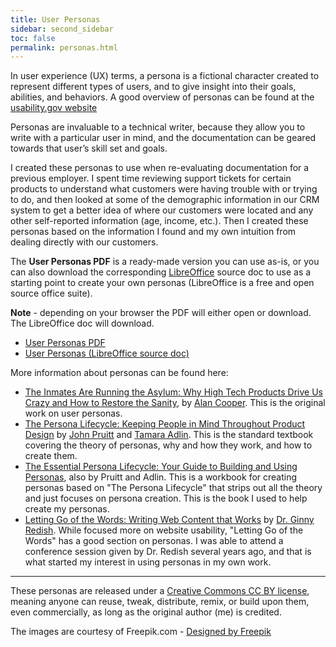 ```yaml
---
title: User Personas
sidebar: second_sidebar
toc: false
permalink: personas.html
---
```


In user experience (UX) terms, a persona is a fictional character created to represent different types of users, and to give insight into their goals, abilities, and behaviors. A good overview of personas can be found at the [usability.gov website](https://www.usability.gov/how-to-and-tools/methods/personas.html "usability.gov Personas")

Personas are invaluable to a technical writer, because they allow you to write with a particular user in mind, and the documentation can be geared towards that user’s skill set and goals. 

I created these personas to use when re-evaluating documentation for a previous employer. I spent time reviewing support tickets for certain products to understand what customers were having trouble with or trying to do, and then looked at some of the demographic information in our CRM system to get a better idea of where our customers were located and any other self-reported information (age, income, etc.). Then I created these personas based on the information I found and my own intuition from dealing directly with our customers. 

The **User Personas PDF** is a ready-made version you can use as-is, or you can also download the corresponding [LibreOffice](https://www.libreoffice.org/ "LibreOffice") source doc to use as a starting point to create your own personas (LibreOffice is a free and open source office suite). 

**Note** - depending on your browser the PDF will either open or download. The LibreOffice doc will download. 

* [User Personas PDF](/pages/docs/portfolio/personas/UserPersonas.pdf "User Personas - PDF") 
* [User Personas (LibreOffice source doc)](/pages/docs/portfolio/personas/UserPersonas.odt "User Personas - LibreOffice doc")

More information about personas can be found here: 

* [The Inmates Are Running the Asylum: Why High Tech Products Drive Us Crazy and How to Restore the Sanity](http://dl.acm.org/citation.cfm?id=553473 "The Inmates Are Running the Asylum"), by [Alan Cooper](http://dl.acm.org/author_page.cfm?id=81100287646& "Alan Cooper"). This is the original work on user personas. 
* [The Persona Lifecycle: Keeping People in Mind Throughout Product Design](http://dl.acm.org/citation.cfm?id=1076976 "The Persona Lifecycle") by [John Pruitt](http://dl.acm.org/author_page.cfm?id=81100291916&coll=DL&dl=ACM&trk=0&cfid=677162671&cftoken=20171751 "John Pruitt") and [Tamara Adlin](http://dl.acm.org/author_page.cfm?id=81100329618&coll=DL&dl=ACM&trk=0&cfid=677162671&cftoken=20171751 "Tamara Adlin"). This is the standard textbook covering the theory of personas, why and how they work, and how to create them. 
* [The Essential Persona Lifecycle: Your Guide to Building and Using Personas](http://dl.acm.org/citation.cfm?id=1859509 "The Essential Persona Lifecycle"), also by Pruitt and Adlin. This is a workbook for creating personas based on "The Persona Lifecycle" that strips out all the theory and just focuses on persona creation. This is the book I used to help create my personas. 
* [Letting Go of the Words: Writing Web Content that Works](http://redish.net/books/item/5-letting-go-of-the-words-writing-web-content-that-works "Letting Go of the Words") by [Dr. Ginny Redish](http://redish.net/about-ginny "Ginny Redish"). While focused more on website usability, "Letting Go of the Words" has a good section on personas. I was able to attend a conference session given by Dr. Redish several years ago, and that is what started my interest in using personas in my own work. 

---

These personas are released under a [Creative Commons CC BY license](https://creativecommons.org/licenses/by/4.0/ "CC BY"), meaning anyone can reuse, tweak, distribute, remix, or build upon them, even commercially, as long as the original author (me) is credited. 

The images are courtesy of Freepik.com - [Designed by Freepik](http://www.freepik.com/free-vector/funny-people-avatars_844759.htm "Designed by Freepik")

